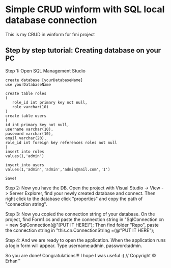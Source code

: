 Simple CRUD winform with SQL local database connection
==


This is my CRUD in winform for fmi project


Step by step tutorial: Creating database on your PC
----

Step 1: Open SQL Management Studio 

	create database [yourDatabaseName]
	use yourDatabaseName
	
	create table roles
	(
	   role_id int primary key not null,  
	   role varchar(10)
	)
	create table users
	(
	id int primary key not null,
	username varchar(10),
	password varchar(10),
	email varchar(20),
	role_id int foreign key references roles not null
	)
	insert into roles
	values(1,'admin')

	insert into users
	values(1,'admin','admin','admin@mail.com','1')
	
	Save!

Step 2: Now you have the DB. Open the project with Visual Studio -> View -> Server Explorer, 
	find your newly created database and connect. Then right click to
	the database click "properties" and copy the path of "connection string".

Step 3: Now you copied the connection string of your database. On the project, 
	find Form1.cs and paste the connection string in
	"SqlConnection cn = new SqlConnection(@"[PUT IT HERE]");
	Then find folder "Repo", paste the connection string in
	"this.cn.ConnectionString =(@"PUT IT HERE"); 

Step 4: And we are ready to open the application. When the application runs a login form will appear.
	Type username:admin, password:admin.	

 So you are done! Congratulations!!! I hope I was useful :)     // Copyright © Erhan™ 
